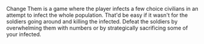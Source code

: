 Change Them is a game where the player infects a few choice civilians in an attempt to infect the whole population. That'd be easy if it wasn't for the soldiers going around and killing the infected. Defeat the soldiers by overwhelming them with numbers or by strategically sacrificing some of your infected.
